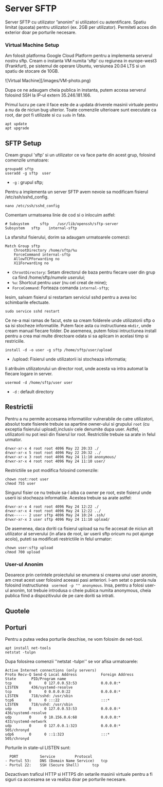 # Server SFTP
Server SFTP cu utilizator ”anonim” si utilizatori cu autentificare. Spatiu limitat (quoata) pentru utilizatori (ex. 2GB per utilizator). Permiteti
acces din exterior doar pe porturile necesare.

### Virtual Machine Setup

Am folosit platforma Google Cloud Platform pentru a implementa serverul nostru sftp. Cream o instanta VM numita 'sftp' cu regiunea in europe-west3 (Frankfurt), 
pe sistemul de operare Ubuntu, versiunea 20.04 LTS si un spatiu de stocare de 10GB. 

![Virtual Machine][/images/VM-photo.png)

Dupa ce ne adaugam cheia publica in instanta, putem accesa serverul folosind SSH la IP-ul extern 35.246.181.166.


Primul lucru pe care il face este de a updata driverele masinii virtuale pentru a nu da de niciun bug ulterior.
Toate comenzile ulterioare sunt executate ca root, dar pot fi utilizate si cu `sudo` in fata.

```
apt update
apt upgrade
```

## SFTP Setup

Cream grupul 'sftp' si un utilizator ce va face parte din acest grup, folosind comenzile urmatoare:
```
groupadd sftp	
useradd -g sftp  user
```
* `-g` : grupul sftp;

Pentru a implementa un server SFTP avem nevoie sa modificam fisierul /etc/ssh/sshd_config.
```
nano /etc/ssh/sshd_config
```
Comentam urmatoarea linie de cod si o inlocuim astfel:
```
# Subsystem     sftp    /usr/lib/openssh/sftp-server
Subsystem 	sftp 	internal-sftp
```
La sfarsitul fisierului, dorim sa adaugam urmatoarele comenzi:
```
Match Group sftp
	ChrootDirectory /home/sftp/%u
	ForceCommand internal-sftp
	AllowTCPForwarding no
	X11Forwarding no
```
* `ChrootDirectory`:  Setam directorul de baza pentru fiecare user din grup ca fiind /home/sftp/*numele userului*;
* `%u`: Shortcut pentru *user* (nu cel creat de mine);
* `ForceCommand`: Forteaza comanda `internal-sftp`;

Iesim, salvam fisierul si restartam serviciul sshd pentru a avea loc schimbarile efectuate.
```
sudo service sshd restart
```
Ce ne-a mai ramas de facut, este sa cream folderele unde utilizatorii sftp o sa isi stocheze informatiile. Putem face asta cu instructiunea `mkdir`, 
unde cream manual fiecare folder. De asemenea, putem folosi intructiunea install pentru a crea mai multe directoare odata si sa aplicam in acelasi timp si restriciile.

```
install -d -o user -g sftp /home/sftp/user/upload	
```
* /upload: Fisierul unde utilizatorii isi stocheaza informatia;

Ii atribuim utilizatorului un director root, unde acesta va intra automat la fiecare logare in server.

```
usermod -d /home/sftp/user user	
```
* `-d` : default directory


## Restrictii

Pentru a nu permite accesarea informatiilor vulnerabile de catre utilizatori, absolut toate fisierele trebuie sa apartine owner-ului si grupului `root` 
(cu exceptia fisierului upload),inclusiv cele denumite dupa user. Astfel, utilizatorii nu pot iesii din fisierul lor root. 
Restrictiile trebuie sa arate in felul urmator.
```
drwxr-xr-x 4 root root 4096 May 22 20:33 ./
drwxr-xr-x 5 root root 4096 May 22 20:32 ../
drwxr-xr-x 3 root root 4096 May 24 11:10 anonymous/
drwxr-xr-x 4 root root 4096 May 24 11:10 user/
```
Restrictiile se pot modifica folosind comenzile:
```
chown root:root user
chmod 755 user
```

Singurul fisier ce nu trebuie sa-l aiba ca owner pe root, este fisierul unde userii isi stocheaza informatiile. Acestea trebuie sa arate astfel:
``` 
drwxr-xr-x 4 root root 4096 May 24 12:22 ./
drwxr-xr-x 4 root root 4096 May 24 12:22 ../
drwx------ 2 user sftp 4096 May 24 10:24 .ssh/
drwxr-xr-x 3 user sftp 4096 May 24 11:10 upload/
```
De asemenea, daca doriti ca fisierul upload sa nu fie accesat de niciun alt utilizator al serverului (in afara de root, iar userii sftp oricum nu pot ajunge acolo), 
puteti sa modificati restrictiile in felul urmator:
```
chown user:sftp upload  
chmod 700 upload
```

### User-ul Anonim

Deoarece prin cerintele proiectului se enumera si crearea unui user anonim, am creat acest user folosind aceeasi pasi anteriori. I-am setat o parola nula folosind 
instructiunea `` usermod -p "" anonymous``. Insa, pentru a folosi user-ul anonim, tot trebuie introdusa o cheie pubica numita anonymous, cheia publica fiind 
a dispozitivului de pe care doriti sa intrati.


## Quotele 


## Porturi

Pentru a putea vedea porturile deschise, ne vom folosim de net-tool.
```
apt install net-tools
netstat -tulpn
```
Dupa folosirea comenzii ''netstat -tulpn'' se vor afisa urmatoarele:
```
Active Internet connections (only servers)
Proto Recv-Q Send-Q Local Address           Foreign Address         State       PID/Program name
tcp        0      0 127.0.0.53:53           0.0.0.0:*               LISTEN      436/systemd-resolve
tcp        0      0 0.0.0.0:22              0.0.0.0:*               LISTEN      718/sshd: /usr/sbin
tcp6       0      0 :::22                   :::*                    LISTEN      718/sshd: /usr/sbin
udp        0      0 127.0.0.53:53           0.0.0.0:*                           436/systemd-resolve
udp        0      0 10.156.0.6:68           0.0.0.0:*                           433/systemd-network
udp        0      0 127.0.0.1:323           0.0.0.0:*                           505/chronyd
udp6       0      0 ::1:323                 :::*                                505/chronyd
```

Porturile in state-ul LISTEN sunt:
```
  PORT		    Service			Protocol		
- Portul 53: 	DNS (Domain Name Service) 	tcp
- Portul 22: 	SSH (Secure Shell)		tcp
```

Dezactivam traficul HTTP si HTTPS din setarile masinii virtuale pentru a fi siguri ca accesarea se va
realiza doar pe porturile necesare.




